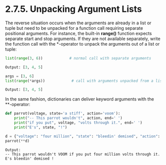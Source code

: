 # 2.7.5. Unpacking Argument Lists

The reverse situation occurs when the arguments are already in a list or tuple but need to be unpacked for a function call requiring separate positional arguments. For instance, the built-in **range()** function expects separate start and stop arguments. If they are not available separately, write the function call with the \*-operator to unpack the arguments out of a list or tuple:
```python
list(range(3, 6))            # normal call with separate arguments

Output: [3, 4, 5]

args = [3, 6]
list(range(*args))            # call with arguments unpacked from a list

Output: [3, 4, 5]
```

In the same fashion, dictionaries can deliver keyword arguments with the \**-operator:
```python
def parrot(voltage, state='a stiff', action='voom'):
    print("-- This parrot wouldn't", action, end=' ')
    print("if you put", voltage, "volts through it.", end=' ')
    print("E's", state, "!")

d = {"voltage": "four million", "state": "bleedin' demised", "action": "VOOM"}
parrot(**d)
```
```
Output:
-- This parrot wouldn't VOOM if you put four million volts through it. E's bleedin' demised !
```
